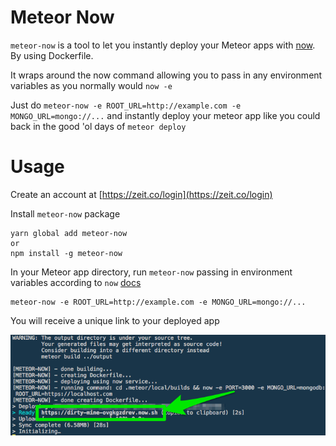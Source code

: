 # Meteor Now

`meteor-now` is a tool to let you instantly deploy your Meteor apps with [now](http://zeit.co/now). By using Dockerfile.

It wraps around the now command allowing you to pass in any environment variables as you normally would `now -e`

Just do `meteor-now -e ROOT_URL=http://example.com -e MONGO_URL=mongo://...` and instantly deploy your meteor app like you could back in the good 'ol days of `meteor deploy`

# Usage
Create an account at [https://zeit.co/login](https://zeit.co/login)

Install `meteor-now` package
```
yarn global add meteor-now
or
npm install -g meteor-now
```

In your Meteor app directory, run `meteor-now` passing in environment variables according to `now` [docs](https://zeit.co/blog/environment-variables-secrets)
```
meteor-now -e ROOT_URL=http://example.com -e MONGO_URL=mongo://...
```

You will receive a unique link to your deployed app

![unique-link](assets/unique-link.png "Unique Link Terminal Image")
